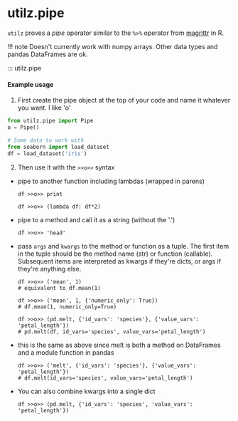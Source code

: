 # utilz.pipe

`utilz` proves a *pipe* operator similar to the `%>%` operator from [magrittr](https://cran.r-project.org/web/packages/magrittr/vignettes/magrittr.html) in R.

!!! note
    Doesn't currently work with numpy arrays. Other data types and pandas DataFrames are ok.

::: utilz.pipe

#### Example usage

1) First create the pipe object at the top of your code and name it whatever you want. I like 'o'

```python
from utilz.pipe import Pipe
o = Pipe()

# Some data to work with
from seaborn import load_dataset
df = load_dataset('iris')
```

2) Then use it with the `>>o>>` syntax  

  - pipe to another function including lambdas (wrapped in parens)  

        df >>o>> print

        df >>o>> (lambda df: df*2)  

  - pipe to a method and call it as a string (without the '.')    

        df >>o>> 'head'  
  
  - pass `args` and `kwargs` to the method or function as a tuple. The first item in the tuple should be the method name (str) or function (callable). Subsequent items are interpreted as kwargs if they're dicts, or args if they're anything else.  
  
        df >>o>> ('mean', 1) 
        # equivalent to df.mean(1)

        df >>o>> ('mean', 1, {'numeric_only': True}) 
        # df.mean(1, numeric_only=True)

        df >>o>> (pd.melt, {'id_vars': 'species'}, {'value_vars': 'petal_length'})
        # pd.melt(df, id_vars='species', value_vars='petal_length')

  - this is the same as above since melt is both a method on DataFrames and a module function in pandas
  
        df >>o>> ('melt', {'id_vars': 'species'}, {'value_vars': 'petal_length'})
        # df.melt(id_vars='species', value_vars='petal_length')

  - You can also combine kwargs into a single dict 
  
        df >>o>> (pd.melt, {'id_vars': 'species', 'value_vars': 'petal_length'})
